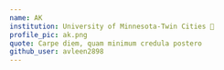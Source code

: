 ```yaml
---
name: AK
institution: University of Minnesota-Twin Cities 🚩 
profile_pic: ak.png
quote: Carpe diem, quam minimum credula postero
github_user: avleen2898
---
```

